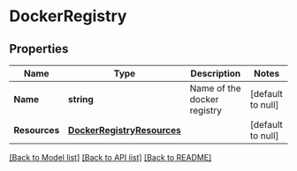 # DockerRegistry

## Properties
Name | Type | Description | Notes
------------ | ------------- | ------------- | -------------
**Name** | **string** | Name of the docker registry | [default to null]
**Resources** | [**DockerRegistryResources**](docker_registry_resources.md) |  | [default to null]

[[Back to Model list]](../README.md#documentation-for-models) [[Back to API list]](../README.md#documentation-for-api-endpoints) [[Back to README]](../README.md)
